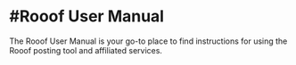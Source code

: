 #Rooof User Manual
=======

The Rooof User Manual is your go-to place to find instructions for using the Rooof posting tool and affiliated services.
